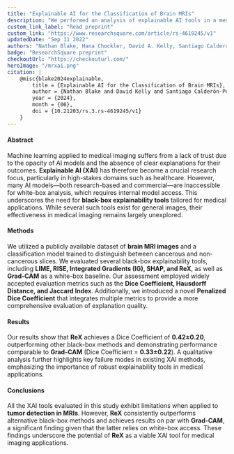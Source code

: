 ```yaml
---
title: "Explainable AI for the Classification of Brain MRIs"
description: "We performed an analysis of explainable AI tools in a medical setting, demonstrating the significant advantages of ReX, a newly introduced tool at King's College London."
custom_link_label: "Read preprint"
custom_link: "https://www.researchsquare.com/article/rs-4619245/v1"
updatedDate: "Sep 11 2022"
authors: "Nathan Blake, Hana Chockler, David A. Kelly, Santiago Calderón-Peña*, Akchunya Chanchal"
badge: "ResearchSquare preprint"
checkoutUrl: "https://checkouturl.com/"
heroImage: "/mrxai.png"
citation: |
    @misc{blake2024explainable,
        title = {Explainable AI for the Classification of Brain MRIs}, 
        author = {Nathan Blake and David Kelly and Santiago Calderón-Peña and Akchunya Chanchal and Hana Chockler},
        year = {2024},
        month = {06},
        doi = {10.21203/rs.3.rs-4619245/v1}
    }
---
```


<h4>Abstract</h4>  
<p>Machine learning applied to medical imaging suffers from a lack of trust due to the opacity of AI models and the absence of clear explanations for their outcomes. <strong>Explainable AI (XAI)</strong> has therefore become a crucial research focus, particularly in high-stakes domains such as healthcare. However, many AI models—both research-based and commercial—are inaccessible for white-box analysis, which requires internal model access. This underscores the need for <strong>black-box explainability tools</strong> tailored for medical applications. While several such tools exist for general images, their effectiveness in medical imaging remains largely unexplored.</p>

<h4>Methods</h4>  
<p>We utilized a publicly available dataset of <strong>brain MRI images</strong> and a classification model trained to distinguish between cancerous and non-cancerous slices. We evaluated several black-box explainability tools, including <strong>LIME, RISE, Integrated Gradients (IG), SHAP, and ReX</strong>, as well as <strong>Grad-CAM</strong> as a white-box baseline. Our assessment employed widely accepted evaluation metrics such as the <strong>Dice Coefficient, Hausdorff Distance, and Jaccard Index</strong>. Additionally, we introduced a novel <strong>Penalized Dice Coefficient</strong> that integrates multiple metrics to provide a more comprehensive evaluation of explanation quality.</p>

<h4>Results</h4>  
<p>Our results show that <strong>ReX</strong> achieves a Dice Coefficient of <strong>0.42±0.20</strong>, outperforming other black-box methods and demonstrating performance comparable to <strong>Grad-CAM</strong> (Dice Coefficient = <strong>0.33±0.22</strong>). A qualitative analysis further highlights key failure modes in existing XAI methods, emphasizing the importance of robust explainability tools in medical applications.</p>

<h4>Conclusions</h4>  
<p>All the XAI tools evaluated in this study exhibit limitations when applied to <strong>tumor detection in MRIs</strong>. However, <strong>ReX</strong> consistently outperforms alternative black-box methods and achieves results on par with <strong>Grad-CAM</strong>, a significant finding given that the latter relies on white-box access. These findings underscore the potential of <strong>ReX</strong> as a viable XAI tool for medical imaging applications.</p>